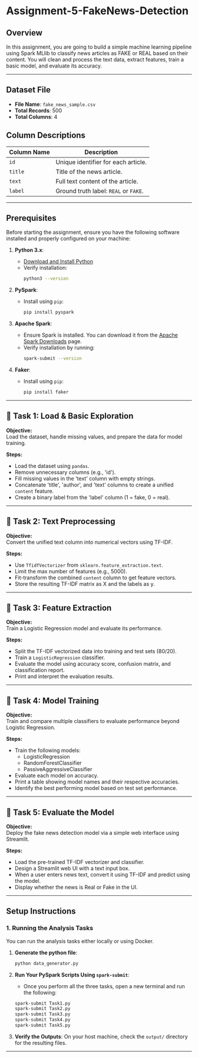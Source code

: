 # Assignment-5-FakeNews-Detection

## **Overview**
In this assignment, you are going to build a simple machine learning pipeline using Spark MLlib to classify news articles as FAKE or REAL based on their content. You will clean and process the text data, extract features, train a basic model, and evaluate its accuracy.

---
## Dataset File
- **File Name**: `fake_news_sample.csv`
- **Total Records**: 500
- **Total Columns**: 4

## Column Descriptions

| Column Name | Description |
|-------------|-------------|
| `id`        | Unique identifier for each article. |
| `title`     | Title of the news article. |
| `text`      | Full text content of the article. |
| `label`     | Ground truth label: `REAL` or `FAKE`. |

---
## **Prerequisites**

Before starting the assignment, ensure you have the following software installed and properly configured on your machine:

1. **Python 3.x**:
   - [Download and Install Python](https://www.python.org/downloads/)
   - Verify installation:
     ```bash
     python3 --version
     ```

2. **PySpark**:
   - Install using `pip`:
     ```bash
     pip install pyspark
     ```

3. **Apache Spark**:
   - Ensure Spark is installed. You can download it from the [Apache Spark Downloads](https://spark.apache.org/downloads.html) page.
   - Verify installation by running:
     ```bash
     spark-submit --version
     ```

4. **Faker**:
   - Install using `pip`:
     ```bash
     pip install faker
     ```
---
## 🔹 Task 1: Load & Basic Exploration
**Objective:**  
Load the dataset, handle missing values, and prepare the data for model training.

**Steps:**
- Load the dataset using `pandas`.
- Remove unnecessary columns (e.g., 'id').
- Fill missing values in the 'text' column with empty strings.
- Concatenate 'title', 'author', and 'text' columns to create a unified `content` feature.
- Create a binary label from the 'label' column (1 = fake, 0 = real).

---

## 🔹 Task 2: Text Preprocessing
**Objective:**  
Convert the unified text column into numerical vectors using TF-IDF.

**Steps:**
- Use `TfidfVectorizer` from `sklearn.feature_extraction.text`.
- Limit the max number of features (e.g., 5000).
- Fit-transform the combined `content` column to get feature vectors.
- Store the resulting TF-IDF matrix as X and the labels as y.

---

## 🔹 Task 3: Feature Extraction
**Objective:**  
Train a Logistic Regression model and evaluate its performance.

**Steps:**
- Split the TF-IDF vectorized data into training and test sets (80/20).
- Train a `LogisticRegression` classifier.
- Evaluate the model using accuracy score, confusion matrix, and classification report.
- Print and interpret the evaluation results.

---

## 🔹 Task 4: Model Training
**Objective:**  
Train and compare multiple classifiers to evaluate performance beyond Logistic Regression.

**Steps:**
- Train the following models:
  - LogisticRegression
  - RandomForestClassifier
  - PassiveAggressiveClassifier
- Evaluate each model on accuracy.
- Print a table showing model names and their respective accuracies.
- Identify the best performing model based on test set performance.

---

## 🔹 Task 5: Evaluate the Model
**Objective:**  
Deploy the fake news detection model via a simple web interface using Streamlit.

**Steps:**
- Load the pre-trained TF-IDF vectorizer and classifier.
- Design a Streamlit web UI with a text input box.
- When a user enters news text, convert it using TF-IDF and predict using the model.
- Display whether the news is Real or Fake in the UI.
---

## **Setup Instructions**

### **1. Running the Analysis Tasks**

You can run the analysis tasks either locally or using Docker.

1. **Generate the python file**:
   ```bash
   python data_generator.py
   ```

2. **Run Your PySpark Scripts Using `spark-submit`**:
   - Once you perform all the three tasks, open a new terminal and run the following:
   ```bash
   spark-submit Task1.py
   spark-submit Task2.py
   spark-submit Task3.py
   spark-submit Task4.py
   spark-submit Task5.py
   ```

3. **Verify the Outputs**:
   On your host machine, check the `output/` directory for the resulting files.
---

